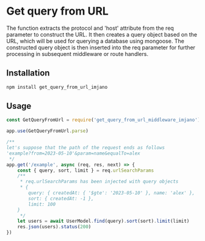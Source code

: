 # Get query from URL

The function extracts the protocol and 'host' attribute from the req parameter to construct the URL.
It then creates a query object based on the URL, which will be used for querying a database using mongoose.
The constructed query object is then inserted into the req parameter for further processing in subsequent middleware or route handlers.

## Installation

```bash
npm install get_query_from_url_imjano
```

## Usage

```javascript
const GetQueryFromUrl = require('get_query_from_url_middleware_imjano')

app.use(GetQueryFromUrl.parse)

/**
let's suppose that the path of the request ends as follows
'example?from=2023-05-10'&param=name&equalTo=alex
 */
app.get('/example', async (req, res, next) => {
	const { query, sort, limit } = req.urlSearchParams
	/**
	 * req.urlSearchParams has been injected with query objects
	 * {
		query: { createdAt: { '$gte': '2023-05-10' }, name: 'alex' },
		sort: { createdAt: -1 },
		limit: 100
	}
	 */
	let users = await UserModel.find(query).sort(sort).limit(limit)
	res.json(users).status(200)
})
```
